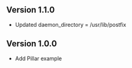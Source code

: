 ## Version 1.1.0

* Updated daemon_directory = /usr/lib/postfix 

## Version 1.0.0

* Add Pillar example

